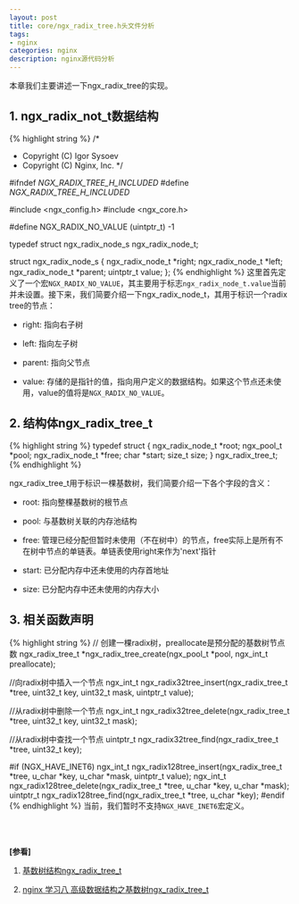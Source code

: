 ```yaml
---
layout: post
title: core/ngx_radix_tree.h头文件分析
tags:
- nginx
categories: nginx
description: nginx源代码分析
---
```



本章我们主要讲述一下ngx_radix_tree的实现。


<!-- more -->


## 1. ngx_radix_not_t数据结构 
{% highlight string %}
/*
 * Copyright (C) Igor Sysoev
 * Copyright (C) Nginx, Inc.
 */


#ifndef _NGX_RADIX_TREE_H_INCLUDED_
#define _NGX_RADIX_TREE_H_INCLUDED_


#include <ngx_config.h>
#include <ngx_core.h>


#define NGX_RADIX_NO_VALUE   (uintptr_t) -1

typedef struct ngx_radix_node_s  ngx_radix_node_t;

struct ngx_radix_node_s {
    ngx_radix_node_t  *right;
    ngx_radix_node_t  *left;
    ngx_radix_node_t  *parent;
    uintptr_t          value;
};
{% endhighlight %}
这里首先定义了一个宏```NGX_RADIX_NO_VALUE```，其主要用于标志```ngx_radix_node_t.value```当前并未设置。接下来，我们简要介绍一下ngx_radix_node_t，其用于标识一个radix tree的节点：

* right: 指向右子树

* left: 指向左子树

* parent: 指向父节点

* value: 存储的是指针的值，指向用户定义的数据结构。如果这个节点还未使用，value的值将是```NGX_RADIX_NO_VALUE```。

## 2. 结构体ngx_radix_tree_t
{% highlight string %}
typedef struct {
    ngx_radix_node_t  *root;
    ngx_pool_t        *pool;
    ngx_radix_node_t  *free;
    char              *start;
    size_t             size;
} ngx_radix_tree_t;
{% endhighlight %}

ngx_radix_tree_t用于标识一棵基数树，我们简要介绍一下各个字段的含义：

* root: 指向整棵基数树的根节点

* pool: 与基数树关联的内存池结构

* free: 管理已经分配但暂时未使用（不在树中）的节点，free实际上是所有不在树中节点的单链表。单链表使用right来作为'next'指针

* start: 已分配内存中还未使用的内存首地址

* size: 已分配内存中还未使用的内存大小

## 3. 相关函数声明
{% highlight string %}
// 创建一棵radix树，preallocate是预分配的基数树节点数
ngx_radix_tree_t *ngx_radix_tree_create(ngx_pool_t *pool,
    ngx_int_t preallocate);

//向radix树中插入一个节点
ngx_int_t ngx_radix32tree_insert(ngx_radix_tree_t *tree,
    uint32_t key, uint32_t mask, uintptr_t value);

//从radix树中删除一个节点
ngx_int_t ngx_radix32tree_delete(ngx_radix_tree_t *tree,
    uint32_t key, uint32_t mask);

//从radix树中查找一个节点
uintptr_t ngx_radix32tree_find(ngx_radix_tree_t *tree, uint32_t key);

#if (NGX_HAVE_INET6)
ngx_int_t ngx_radix128tree_insert(ngx_radix_tree_t *tree,
    u_char *key, u_char *mask, uintptr_t value);
ngx_int_t ngx_radix128tree_delete(ngx_radix_tree_t *tree,
    u_char *key, u_char *mask);
uintptr_t ngx_radix128tree_find(ngx_radix_tree_t *tree, u_char *key);
#endif
{% endhighlight %}
当前，我们暂时不支持```NGX_HAVE_INET6```宏定义。









<br />
<br />

**[参看]**

1. [基数树结构ngx_radix_tree_t](https://blog.csdn.net/u012819339/article/details/53581203?utm_source=blogxgwz0)

2. [nginx 学习八 高级数据结构之基数树ngx_radix_tree_t](https://www.cnblogs.com/blfshiye/p/5269679.html)


<br />
<br />
<br />

